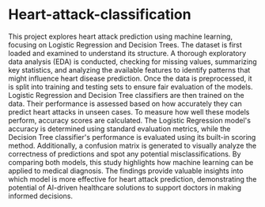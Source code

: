 # Heart-attack-classification
This project explores heart attack prediction using machine learning, focusing on Logistic Regression and Decision Trees. The dataset is first loaded and examined to understand its structure. A thorough exploratory data analysis (EDA) is conducted, checking for missing values, summarizing key statistics, and analyzing the available features to identify patterns that might influence heart disease prediction.
Once the data is preprocessed, it is split into training and testing sets to ensure fair evaluation of the models. Logistic Regression and Decision Tree classifiers are then trained on the data. Their performance is assessed based on how accurately they can predict heart attacks in unseen cases.
To measure how well these models perform, accuracy scores are calculated. The Logistic Regression model's accuracy is determined using standard evaluation metrics, while the Decision Tree classifier's performance is evaluated using its built-in scoring method. Additionally, a confusion matrix is generated to visually analyze the correctness of predictions and spot any potential misclassifications.
By comparing both models, this study highlights how machine learning can be applied to medical diagnosis. The findings provide valuable insights into which model is more effective for heart attack prediction, demonstrating the potential of AI-driven healthcare solutions to support doctors in making informed decisions.
